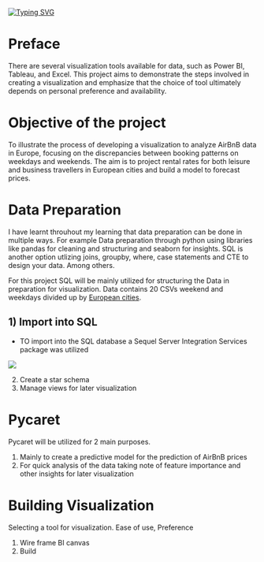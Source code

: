 [![Typing SVG](https://readme-typing-svg.herokuapp.com?font=Fira+Code&size=50&pause=1000&color=000000&background=EBEBEB00&width=1500&height=200&lines=Creating+Business+Intelligence+Visualization)](https://git.io/typing-svg)

# Preface
There are several visualization tools available for data, such as Power BI, Tableau, and Excel. This project aims to demonstrate the steps involved in creating a visualization and emphasize that the choice of tool ultimately depends on personal preference and availability.

# Objective of the project
To illustrate the process of developing a visualization to analyze AirBnB data in Europe, focusing on the discrepancies between booking patterns on weekdays and weekends. The aim is to project rental rates for both leisure and business travellers in European cities and build a model to forecast prices.

# Data Preparation
I have learnt throuhout my learning that data preparation can be done in multiple ways. For example Data preparation through python using libraries like pandas for cleaning and structuring and seaborn for insights. SQL is another option utlizing joins, groupby, where, case statements and CTE to design your data. Among others.

For this project SQL will be mainly utilized for structuring the Data in preparation for visualization. Data contains 20 CSVs weekend and weekdays divided up by [European cities](https://zenodo.org/record/4446043#.Y9Y9ENJBwUE).
## 1) Import into SQL
* TO import into the SQL database a Sequel Server Integration Services package was utilized

<div>
<img src="https://github.com/Piettro314/Data-Visualization--AirBnB-Europe/blob/main/Media%20Content/SSIS.gif" align="center">
</div>

2) Create a star schema
3) Manage views for later visualization	

# Pycaret
Pycaret will be utilized for 2 main purposes.
1) Mainly to create a predictive model for the prediction of AirBnB prices
2) For quick analysis of the data taking note of feature importance and other insights for later visualization

# Building Visualization
Selecting a tool for visualization. Ease of use, Preference
1) Wire frame BI canvas
2) Build
	
